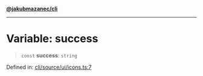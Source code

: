 [**@jakubmazanec/cli**](../../../README.md)

---

# Variable: success

> `const` **success**: `string`

Defined in:
[cli/source/ui/icons.ts:7](https://github.com/jakubmazanec/tools/blob/dd3219e5c9e39fb2c6c2fa06c4f20acd2118ac84/packages/cli/source/ui/icons.ts#L7)
